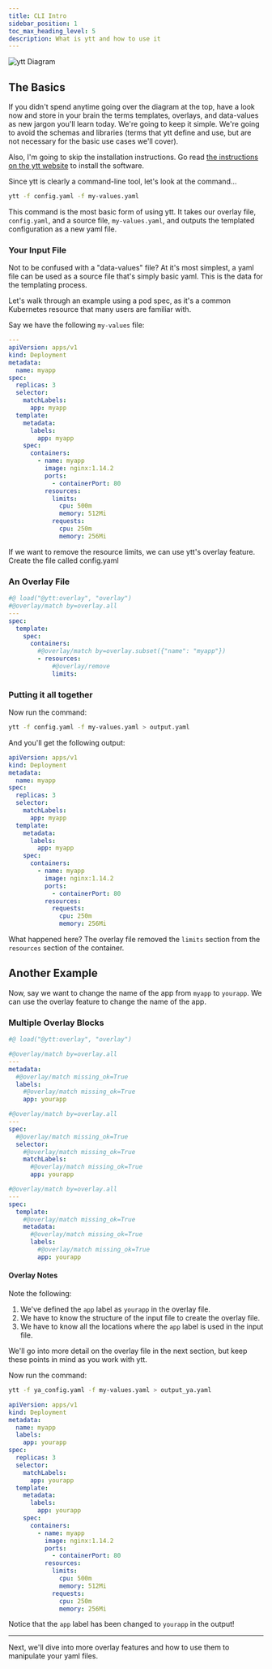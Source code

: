 ```yaml
---
title: CLI Intro
sidebar_position: 1
toc_max_heading_level: 5
description: What is ytt and how to use it
---
```


![ytt Diagram](./../../blog/2024-11-1-ytt/flow.jpg)

## The Basics

If you didn't spend anytime going over the diagram at the top, have a look now and store in your brain the terms templates, overlays, and data-values as new jargon you'll learn today. We're going to keep it simple. We're going to avoid the schemas and libraries (terms that ytt define and use, but are not necessary for the basic use cases we'll cover).

Also, I'm going to skip the installation instructions. Go read [the instructions on the ytt website](https://carvel.dev/ytt/docs/v0.50.x/install/) to install the software.

Since ytt is clearly a command-line tool, let's look at the command…

```bash
ytt -f config.yaml -f my-values.yaml
```

This command is the most basic form of using ytt. It takes our overlay file, `config.yaml`, and a source file, `my-values.yaml`, and outputs the templated configuration as a new yaml file.

### Your Input File

Not to be confused with a "data-values" file? At it's most simplest, a yaml file can be used as a source file that's simply basic yaml. This is the data for the templating process.

Let's walk through an example using a pod spec, as it's a common Kubernetes resource that many users are familiar with.

Say we have the following `my-values` file:

```yaml title="my-values.yaml"
---
apiVersion: apps/v1
kind: Deployment
metadata:
  name: myapp
spec:
  replicas: 3
  selector:
    matchLabels:
      app: myapp
  template:
    metadata:
      labels:
        app: myapp
    spec:
      containers:
        - name: myapp
          image: nginx:1.14.2
          ports:
            - containerPort: 80
          resources:
            limits:
              cpu: 500m
              memory: 512Mi
            requests:
              cpu: 250m
              memory: 256Mi
```

If we want to remove the resource limits, we can use ytt's overlay feature. Create the file called config.yaml

### An Overlay File

```yaml title="config.yaml"
#@ load("@ytt:overlay", "overlay")
#@overlay/match by=overlay.all
---
spec:
  template:
    spec:
      containers:
        #@overlay/match by=overlay.subset({"name": "myapp"})
        - resources:
            #@overlay/remove
            limits:
```

### Putting it all together

Now run the command:

```bash
ytt -f config.yaml -f my-values.yaml > output.yaml
```

And you'll get the following output:

```yaml title="output.yaml"
apiVersion: apps/v1
kind: Deployment
metadata:
  name: myapp
spec:
  replicas: 3
  selector:
    matchLabels:
      app: myapp
  template:
    metadata:
      labels:
        app: myapp
    spec:
      containers:
        - name: myapp
          image: nginx:1.14.2
          ports:
            - containerPort: 80
          resources:
            requests:
              cpu: 250m
              memory: 256Mi
```

What happened here? The overlay file removed the `limits` section from the `resources` section of the container.

## Another Example

Now, say we want to change the name of the app from `myapp` to `yourapp`. We can use the overlay feature to change the name of the app.

### Multiple Overlay Blocks

```yaml title="ya_config.yaml"
#@ load("@ytt:overlay", "overlay")

#@overlay/match by=overlay.all
---
metadata:
  #@overlay/match missing_ok=True
  labels:
    #@overlay/match missing_ok=True
    app: yourapp

#@overlay/match by=overlay.all
---
spec:
  #@overlay/match missing_ok=True
  selector:
    #@overlay/match missing_ok=True
    matchLabels:
      #@overlay/match missing_ok=True
      app: yourapp

#@overlay/match by=overlay.all
---
spec:
  template:
    #@overlay/match missing_ok=True
    metadata:
      #@overlay/match missing_ok=True
      labels:
        #@overlay/match missing_ok=True
        app: yourapp
```

#### Overlay Notes

Note the following:

1. We've defined the `app` label as `yourapp` in the overlay file.
1. We have to know the structure of the input file to create the overlay file.
1. We have to know all the locations where the `app` label is used in the input file.

We'll go into more detail on the overlay file in the next section, but keep these points in mind as you work with ytt.

Now run the command:

```bash
ytt -f ya_config.yaml -f my-values.yaml > output_ya.yaml
```

```yaml title="output_ya.yaml"
apiVersion: apps/v1
kind: Deployment
metadata:
  name: myapp
  labels:
    app: yourapp
spec:
  replicas: 3
  selector:
    matchLabels:
      app: yourapp
  template:
    metadata:
      labels:
        app: yourapp
    spec:
      containers:
        - name: myapp
          image: nginx:1.14.2
          ports:
            - containerPort: 80
          resources:
            limits:
              cpu: 500m
              memory: 512Mi
            requests:
              cpu: 250m
              memory: 256Mi
```

Notice that the `app` label has been changed to `yourapp` in the output!

---

Next, we'll dive into more overlay features and how to use them to manipulate your yaml files.

